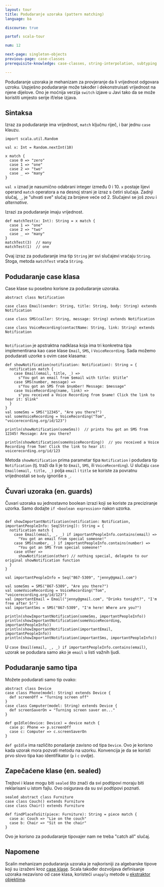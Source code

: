 ```yaml
---
layout: tour
title: Podudaranje uzoraka (pattern matching)
language: ba

discourse: true

partof: scala-tour

num: 12

next-page: singleton-objects
previous-page: case-classes
prerequisite-knowledge: case-classes, string-interpolation, subtyping

---
```


Podudaranje uzoraka je mehanizam za provjeranje da li vrijednost odgovara uzroku. Uspješno podudaranje može također i dekonstruisati vrijednost na njene dijelove. Ono je moćnija verzija `switch` izjave u Javi tako da se može koristiti umjesto serije if/else izjava.

## Sintaksa
Izraz za podudaranje ima vrijednost, `match` ključnu riječ, i bar jednu `case` klauzu.
```tut
import scala.util.Random

val x: Int = Random.nextInt(10)

x match {
  case 0 => "zero"
  case 1 => "one"
  case 2 => "two"
  case _ => "many"
}
```
`val x` iznad je nasumično odabrani integer između 0 i 10. 
`x` postaje lijevi operand `match` operatora a na desnoj strani je izraz s četiri slučaja.
Zadnji slučaj, `_`, je "uhvati sve" slučaj za brojeve veće od 2. 
Slučajevi se još zovu i _alternative_.

Izrazi za podudaranje imaju vrijednost.
```tut
def matchTest(x: Int): String = x match {
  case 1 => "one"
  case 2 => "two"
  case _ => "many"
}
matchTest(3)  // many
matchTest(1)  // one
```
Ovaj izraz za podudaranje ima tip `String` jer svi slučajevi vraćaju `String`. 
Stoga, metoda `matchTest` vraća `String`.

## Podudaranje case klasa

Case klase su posebno korisne za podudaranje uzoraka.

```tut
abstract class Notification

case class Email(sender: String, title: String, body: String) extends Notification

case class SMS(caller: String, message: String) extends Notification

case class VoiceRecording(contactName: String, link: String) extends Notification


```
`Notification` je apstraktna nadklasa koja ima tri konkretna tipa implementirana kao case klase `Email`, `SMS`, i `VoiceRecording`. 
Sada možemo podudarati uzorke s ovim case klasama:

```
def showNotification(notification: Notification): String = {
  notification match {
    case Email(email, title, _) =>
      s"You got an email from $email with title: $title"
    case SMS(number, message) =>
      s"You got an SMS from $number! Message: $message"
    case VoiceRecording(name, link) =>
      s"you received a Voice Recording from $name! Click the link to hear it: $link"
  }
}
val someSms = SMS("12345", "Are you there?")
val someVoiceRecording = VoiceRecording("Tom", "voicerecording.org/id/123")

println(showNotification(someSms))  // prints You got an SMS from 12345! Message: Are you there?

println(showNotification(someVoiceRecording))  // you received a Voice Recording from Tom! Click the link to hear it: voicerecording.org/id/123
```
Metoda `showNotification` prima parametar tipa `Notification` i podudara tip `Notification` (tj. traži da li je to `Email`, `SMS`, ili `VoiceRecording`). 
U slučaju `case Email(email, title, _)` polja `email` i `title` se koriste za povratnu vrijednostali se `body` ignoriše s `_`.

## Čuvari uzoraka (en. guards)
Čuvari uzoraka su jednostavno boolean izrazi koji se koriste za preciziranje uzorka. 
Samo dodajte `if <boolean expression>` nakon uzorka.
```

def showImportantNotification(notification: Notification, importantPeopleInfo: Seq[String]): String = {
  notification match {
    case Email(email, _, _) if importantPeopleInfo.contains(email) =>
      "You got an email from special someone!"
    case SMS(number, _) if importantPeopleInfo.contains(number) =>
      "You got an SMS from special someone!"
    case other =>
      showNotification(other) // nothing special, delegate to our original showNotification function
  }
}

val importantPeopleInfo = Seq("867-5309", "jenny@gmail.com")

val someSms = SMS("867-5309", "Are you there?")
val someVoiceRecording = VoiceRecording("Tom", "voicerecording.org/id/123")
val importantEmail = Email("jenny@gmail.com", "Drinks tonight?", "I'm free after 5!")
val importantSms = SMS("867-5309", "I'm here! Where are you?")

println(showImportantNotification(someSms, importantPeopleInfo))
println(showImportantNotification(someVoiceRecording, importantPeopleInfo))
println(showImportantNotification(importantEmail, importantPeopleInfo))
println(showImportantNotification(importantSms, importantPeopleInfo))
```

U `case Email(email, _, _) if importantPeopleInfo.contains(email)`, uzorak se podudara samo ako je `email` u listi važnih ljudi.

## Podudaranje samo tipa
Možete podudarati samo tip ovako:
```tut
abstract class Device
case class Phone(model: String) extends Device {
  def screenOff = "Turning screen off"
}
case class Computer(model: String) extends Device {
  def screenSaverOn = "Turning screen saver on..."
}

def goIdle(device: Device) = device match {
  case p: Phone => p.screenOff
  case c: Computer => c.screenSaverOn
}
```
`def goIdle` ima različito ponašanje zavisno od tipa `Device`. 
Ovo je korisno kada uzorak mora pozvati metodu na uzorku. 
Konvencija je da se koristi prvo slovo tipa kao identifikator (`p` i `c` ovdje).

## Zapečaćene klase (en. sealed)
Trejtovi i klase mogu biti `sealed` što znači da svi podtipovi moraju biti reklarisani u istom fajlu. 
Ovo osigurava da su svi podtipovi poznati.

```tut
sealed abstract class Furniture
case class Couch() extends Furniture
case class Chair() extends Furniture

def findPlaceToSit(piece: Furniture): String = piece match {
  case a: Couch => "Lie on the couch"
  case b: Chair => "Sit on the chair"
}
```
Ovo je korisno za podudaranje tipovajer nam ne treba "catch all" slučaj.

## Napomene

Scalin mehanizam podudaranja uzoraka je najkorisniji za algebarske tipove koji su izraženi kroz [case klase](case-classes.html).
Scala također dozvoljava definisanje uzoraka nezavisno od case klasa, koristeći `unapply` metode u [ekstraktor objektima](extractor-objects.html).
